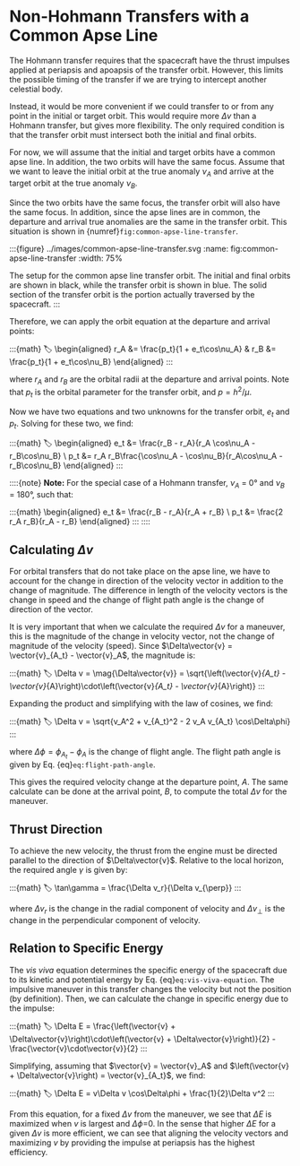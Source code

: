 # Non-Hohmann Transfers with a Common Apse Line

The Hohmann transfer requires that the spacecraft have the thrust impulses applied at periapsis and apoapsis of the transfer orbit. However, this limits the possible timing of the transfer if we are trying to intercept another celestial body.

Instead, it would be more convenient if we could transfer to or from any point in the initial or target orbit. This would require more $\Delta v$ than a Hohmann transfer, but gives more flexibility. The only required condition is that the transfer orbit must intersect both the initial and final orbits.

For now, we will assume that the initial and target orbits have a common apse line. In addition, the two orbits will have the same focus. Assume that we want to leave the initial orbit at the true anomaly $\nu_A$ and arrive at the target orbit at the true anomaly $\nu_B$.

Since the two orbits have the same focus, the transfer orbit will also have the same focus. In addition, since the apse lines are in common, the departure and arrival true anomalies are the same in the transfer orbit. This situation is shown in {numref}`fig:common-apse-line-transfer`.

:::{figure} ../images/common-apse-line-transfer.svg
:name: fig:common-apse-line-transfer
:width: 75%

The setup for the common apse line transfer orbit. The initial and final orbits are shown in black, while the transfer orbit is shown in blue. The solid section of the transfer orbit is the portion actually traversed by the spacecraft.
:::

Therefore, we can apply the orbit equation at the departure and arrival points:

:::{math}
:label:
\begin{aligned}
  r_A &= \frac{p_t}{1 + e_t\cos\nu_A} & r_B &= \frac{p_t}{1 + e_t\cos\nu_B}
\end{aligned}
:::

where $r_A$ and $r_B$ are the orbital radii at the departure and arrival points. Note that $p_t$ is the orbital parameter for the transfer orbit, and $p = h^2/\mu$.

Now we have two equations and two unknowns for the transfer orbit, $e_t$ and $p_t$. Solving for these two, we find:

:::{math}
:label:
\begin{aligned}
  e_t &= \frac{r_B - r_A}{r_A \cos\nu_A - r_B\cos\nu_B} \\
  p_t &= r_A r_B\frac{\cos\nu_A - \cos\nu_B}{r_A\cos\nu_A - r_B\cos\nu_B}
\end{aligned}
:::

::::{note}
**Note:** For the special case of a Hohmann transfer, $\nu_A$ = 0° and $\nu_B$ = 180°, such that:

:::{math}
\begin{aligned}
  e_t &= \frac{r_B - r_A}{r_A + r_B} \\
  p_t &= \frac{2 r_A r_B}{r_A - r_B}
\end{aligned}
:::
::::

## Calculating $\Delta v$

For orbital transfers that do not take place on the apse line, we have to account for the change in direction of the velocity vector in addition to the change of magnitude. The difference in length of the velocity vectors is the change in speed and the change of flight path angle is the change of direction of the vector.

It is very important that when we calculate the required $\Delta v$ for a maneuver, this is the magnitude of the change in velocity vector, not the change of magnitude of the velocity (speed). Since $\Delta\vector{v} = \vector{v}_{A_t} - \vector{v}_A$, the magnitude is:

:::{math}
:label:
\Delta v = \mag{\Delta\vector{v}} = \sqrt{\left(\vector{v}_{A_t} - \vector{v}_{A}\right)\cdot\left(\vector{v}_{A_t} - \vector{v}_{A}\right)}
:::

Expanding the product and simplifying with the law of cosines, we find:

:::{math}
:label:
\Delta v = \sqrt{v_A^2 + v_{A_t}^2 - 2 v_A v_{A_t} \cos\Delta\phi}
:::

where $\Delta\phi = \phi_{A_t} - \phi_A$ is the change of flight angle. The flight path angle is given by Eq. {eq}`eq:flight-path-angle`.

This gives the required velocity change at the departure point, $A$. The same calculate can be done at the arrival point, $B$, to compute the total $\Delta v$ for the maneuver.

## Thrust Direction

To achieve the new velocity, the thrust from the engine must be directed parallel to the direction of $\Delta\vector{v}$. Relative to the local horizon, the required angle $\gamma$ is given by:

:::{math}
:label:
\tan\gamma = \frac{\Delta v_r}{\Delta v_{\perp}}
:::

where $\Delta v_r$ is the change in the radial component of velocity and $\Delta v_{\perp}$ is the change in the perpendicular component of velocity.

## Relation to Specific Energy

The _vis viva_ equation determines the specific energy of the spacecraft due to its kinetic and potential energy by Eq. {eq}`eq:vis-viva-equation`. The impulsive maneuver in this transfer changes the velocity but not the position (by definition). Then, we can calculate the change in specific energy due to the impulse:

:::{math}
:label:
\Delta E = \frac{\left(\vector{v} + \Delta\vector{v}\right)\cdot\left(\vector{v} + \Delta\vector{v}\right)}{2} - \frac{\vector{v}\cdot\vector{v}}{2}
:::

Simplifying, assuming that $\vector{v} = \vector{v}_A$ and $\left(\vector{v} + \Delta\vector{v}\right) = \vector{v}_{A_t}$, we find:

:::{math}
:label:
\Delta E = v\Delta v \cos\Delta\phi + \frac{1}{2}\Delta v^2
:::

From this equation, for a fixed $\Delta v$ from the maneuver, we see that $\Delta E$ is maximized when $v$ is largest and $\Delta\phi$=0. In the sense that higher $\Delta E$ for a given $\Delta v$ is more efficient, we can see that aligning the velocity vectors and maximizing $v$ by providing the impulse at periapsis has the highest efficiency.
